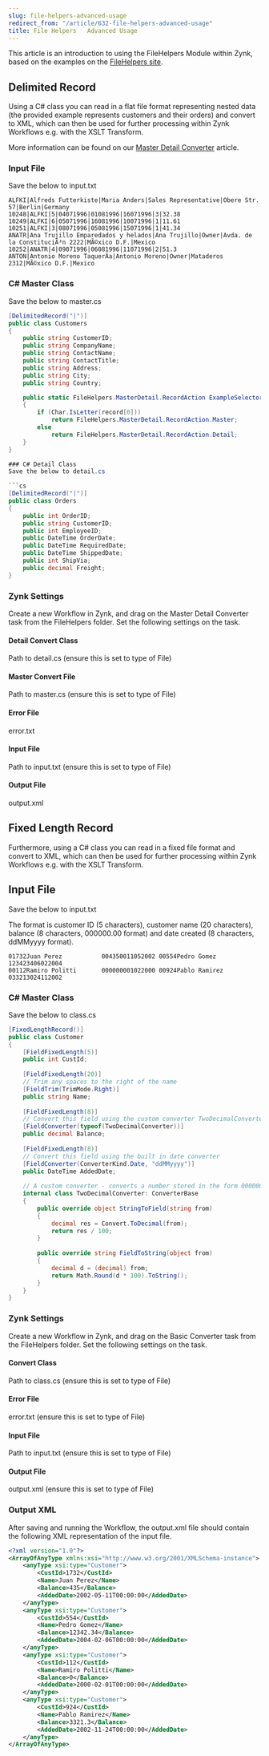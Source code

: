 ```yaml
---
slug: file-helpers-advanced-usage
redirect_from: "/article/632-file-helpers-advanced-usage"
title: File Helpers   Advanced Usage
---
```

This article is an introduction to using the FileHelpers Module within Zynk, based on the examples on the [FileHelpers site](http://www.filehelpers.com/).  

## Delimited Record
Using a C# class you can read in a flat file format representing nested data (the provided example represents customers and their orders) and convert to XML, which can then be used for further processing within Zynk Workflows e.g. with the XSLT Transform.

More information can be found on our [Master Detail Converter](master-detail-converter) article.

### Input File
Save the below to input.txt

```csv
ALFKI|Alfreds Futterkiste|Maria Anders|Sales Representative|Obere Str. 57|Berlin|Germany 
10248|ALFKI|5|04071996|01081996|16071996|3|32.38 
10249|ALFKI|6|05071996|16081996|10071996|1|11.61 
10251|ALFKI|3|08071996|05081996|15071996|1|41.34 
ANATR|Ana Trujillo Emparedados y helados|Ana Trujillo|Owner|Avda. de la ConstituciÃ³n 2222|MÃ©xico D.F.|Mexico 
10252|ANATR|4|09071996|06081996|11071996|2|51.3 
ANTON|Antonio Moreno TaquerÃ­a|Antonio Moreno|Owner|Mataderos  2312|MÃ©xico D.F.|Mexico
```

### C# Master Class
Save the below to master.cs

```cs
[DelimitedRecord("|")] 
public class Customers 
{    
    public string CustomerID;    
    public string CompanyName;    
    public string ContactName;    
    public string ContactTitle;    
    public string Address;    
    public string City;    
    public string Country;     

    public static FileHelpers.MasterDetail.RecordAction ExampleSelector(string record)     
    {          
        if (Char.IsLetter(record[0]))             
            return FileHelpers.MasterDetail.RecordAction.Master;         
        else             
            return FileHelpers.MasterDetail.RecordAction.Detail;     
    }
}

### C# Detail Class
Save the below to detail.cs

```cs
[DelimitedRecord("|")] 
public class Orders 
{    
    public int OrderID;    
    public string CustomerID;    
    public int EmployeeID;    
    public DateTime OrderDate;    
    public DateTime RequiredDate;    
    public DateTime ShippedDate;    
    public int ShipVia;    
    public decimal Freight; 
}
```

### Zynk Settings
Create a new Workflow in Zynk, and drag on the Master Detail Converter task from the FileHelpers folder. Set the following settings on the task.

#### Detail Convert Class
Path to detail.cs (ensure this is set to type of File)

#### Master Convert File
Path to master.cs (ensure this is set to type of File)

#### Error File
error.txt

#### Input File 
Path to input.txt (ensure this is set to type of File)

#### Output File 
output.xml

## Fixed Length Record
Furthermore, using a C# class you can read in a fixed file format and convert to XML, which can then be used for further processing within Zynk Workflows e.g. with the XSLT Transform.

## Input File
Save the below to input.txt

The format is customer ID (5 characters), customer name (20 characters), balance (8 characters, 000000.00 format) and date created (8 characters, ddMMyyyy format).

```csv
01732Juan Perez           004350011052002 00554Pedro Gomez          123423406022004 
00112Ramiro Politti       000000001022000 00924Pablo Ramirez        033213024112002
```

### C# Master Class
Save the below to class.cs

```cs
[FixedLengthRecord()]  
public class Customer 
{      
    [FieldFixedLength(5)]      
    public int CustId;       
    
    [FieldFixedLength(20)]      
    // Trim any spaces to the right of the name     
    [FieldTrim(TrimMode.Right)]     
    public string Name;           
    
    [FieldFixedLength(8)]      
    // Convert this field using the custom converter TwoDecimalConverter     
    [FieldConverter(typeof(TwoDecimalConverter))]      
    public decimal Balance;           
    
    [FieldFixedLength(8)]      
    // Convert this field using the built in date converter     
    [FieldConverter(ConverterKind.Date, "ddMMyyyy")]      
    public DateTime AddedDate;           
    
    // A custom converter - converts a number stored in the form 00000000 to 000000.00     
    internal class TwoDecimalConverter: ConverterBase      
    {          
    	public override object StringToField(string from)          
    	{              
    		decimal res = Convert.ToDecimal(from);              
    		return res / 100;          
    	}                   
    
    	public override string FieldToString(object from)          
    	{              
    		decimal d = (decimal) from;              
    		return Math.Round(d * 100).ToString();          
    	}     
    }  
}
```

### Zynk Settings
Create a new Workflow in Zynk, and drag on the Basic Converter task from the FileHelpers folder. Set the following settings on the task.

#### Convert Class
Path to class.cs (ensure this is set to type of File)

#### Error File
error.txt (ensure this is set to type of File)

#### Input File
Path to input.txt (ensure this is set to type of File)

#### Output File
output.xml (ensure this is set to type of File)

### Output XML
After saving and running the Workflow, the output.xml file should contain the following XML representation of the input file.

```xml
<?xml version="1.0"?>
<ArrayOfAnyType xmlns:xsi="http://www.w3.org/2001/XMLSchema-instance">
	<anyType xsi:type="Customer">
		<CustId>1732</CustId>
		<Name>Juan Perez</Name>
		<Balance>435</Balance>
		<AddedDate>2002-05-11T00:00:00</AddedDate>
	</anyType>
	<anyType xsi:type="Customer">
		<CustId>554</CustId>
		<Name>Pedro Gomez</Name>
		<Balance>12342.34</Balance>
		<AddedDate>2004-02-06T00:00:00</AddedDate>
	</anyType>
	<anyType xsi:type="Customer">
		<CustId>112</CustId>
		<Name>Ramiro Politti</Name>
		<Balance>0</Balance>
		<AddedDate>2000-02-01T00:00:00</AddedDate>
	</anyType>
	<anyType xsi:type="Customer">
		<CustId>924</CustId>
		<Name>Pablo Ramirez</Name>
		<Balance>3321.3</Balance>
		<AddedDate>2002-11-24T00:00:00</AddedDate>
	</anyType>
</ArrayOfAnyType>
```